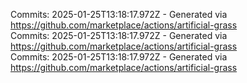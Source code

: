 Commits: 2025-01-25T13:18:17.972Z - Generated via https://github.com/marketplace/actions/artificial-grass
<br>
Commits: 2025-01-25T13:18:17.972Z - Generated via https://github.com/marketplace/actions/artificial-grass
<br>
Commits: 2025-01-25T13:18:17.972Z - Generated via https://github.com/marketplace/actions/artificial-grass
<br>
